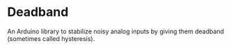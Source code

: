 Deadband
========

An Arduino library to stabilize noisy analog inputs by giving them deadband (sometimes called hysteresis).
